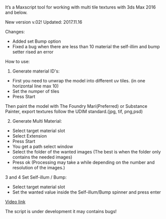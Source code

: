 It’s a Maxscript tool for working with multi tile textures with 3ds Max 2016 and below. 

New version v.02!
Updated: 2017.11.16

Changes:
- Added set Bump option
- Fixed a bug when there are less than 10 material the self-illim and bump setter rised an error

How to use:

1. Generate material ID's:
- First you need to unwrap the model into different uv tiles. (in one horizontal line max 10)
- Set the numper of tiles
- Press Start

Then paint the model with The Foundry Mari(Preferred) or Substance Painter, export textures follow the UDIM standard.(jpg, tif, png,psd)

2. Generate Multi Material:
- Select target material slot
- Select Extension
- Press Start
- You get a path select window 
- Select the folder of the wanted images (The best is when the folder only contains the needed images)
- Press ok
(Processing may take a while depending on the number and resolution of the images.)

3 and 4 Set Self-illum / Bump:
- Select target material slot
- Set the wanted value inside the Self-illum/Bump spinner and press enter

<a href="https://www.youtube.com/watch?v=z5vCeb2ff4o" rel="nofollow">Video link</a>

The script is under development it may contains bugs!
